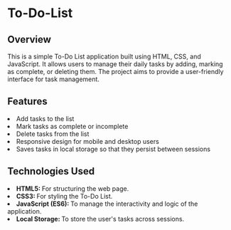 <h1>To-Do-List</h1>
<h2>Overview</h2>
<p>This is a simple To-Do List application built using HTML, CSS, and JavaScript. It allows users to manage their daily tasks by adding, marking as complete, or deleting them. The project aims to provide a user-friendly interface for task management.</p>

<h2>Features</h2>
<li>Add tasks to the list</li>
<li>Mark tasks as complete or incomplete</li>
<li>Delete tasks from the list</li>
<li>Responsive design for mobile and desktop users</li>
<li>Saves tasks in local storage so that they persist between sessions</li>
<h2>Technologies Used</h2>
<li><strong>HTML5: </strong>For structuring the web page.</li>
<li><strong>CSS3: </strong>For styling the To-Do List.</li>
<li><strong>JavaScript (ES6): </strong>To manage the interactivity and logic of the application.</li>
<li><strong>Local Storage: </strong>To store the user's tasks across sessions.</li>
